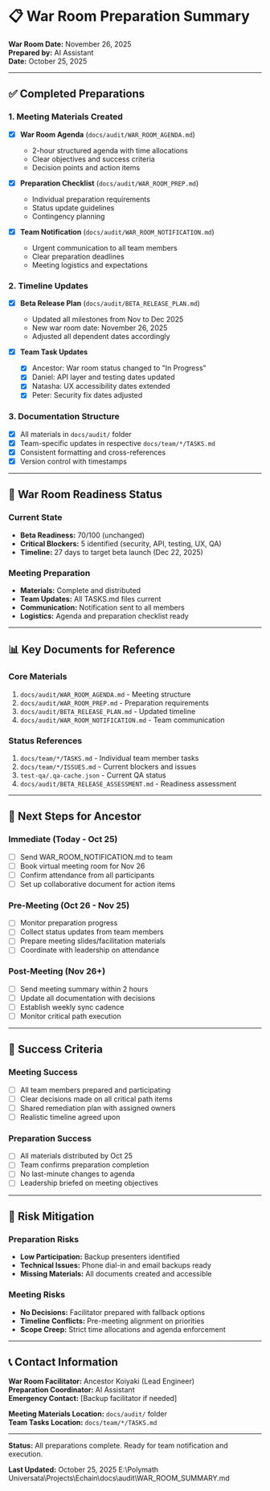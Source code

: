 # 📋 **War Room Preparation Summary**

**War Room Date:** November 26, 2025  
**Prepared by:** AI Assistant  
**Date:** October 25, 2025  

---

## ✅ **Completed Preparations**

### **1. Meeting Materials Created**
- [x] **War Room Agenda** (`docs/audit/WAR_ROOM_AGENDA.md`)
  - 2-hour structured agenda with time allocations
  - Clear objectives and success criteria
  - Decision points and action items

- [x] **Preparation Checklist** (`docs/audit/WAR_ROOM_PREP.md`)
  - Individual preparation requirements
  - Status update guidelines
  - Contingency planning

- [x] **Team Notification** (`docs/audit/WAR_ROOM_NOTIFICATION.md`)
  - Urgent communication to all team members
  - Clear preparation deadlines
  - Meeting logistics and expectations

### **2. Timeline Updates**
- [x] **Beta Release Plan** (`docs/audit/BETA_RELEASE_PLAN.md`)
  - Updated all milestones from Nov to Dec 2025
  - New war room date: November 26, 2025
  - Adjusted all dependent dates accordingly

- [x] **Team Task Updates**
  - [x] Ancestor: War room status changed to "In Progress"
  - [x] Daniel: API layer and testing dates updated
  - [x] Natasha: UX accessibility dates extended
  - [x] Peter: Security fix dates adjusted

### **3. Documentation Structure**
- [x] All materials in `docs/audit/` folder
- [x] Team-specific updates in respective `docs/team/*/TASKS.md`
- [x] Consistent formatting and cross-references
- [x] Version control with timestamps

---

## 🎯 **War Room Readiness Status**

### **Current State**
- **Beta Readiness:** 70/100 (unchanged)
- **Critical Blockers:** 5 identified (security, API, testing, UX, QA)
- **Timeline:** 27 days to target beta launch (Dec 22, 2025)

### **Meeting Preparation**
- **Materials:** Complete and distributed
- **Team Updates:** All TASKS.md files current
- **Communication:** Notification sent to all members
- **Logistics:** Agenda and preparation checklist ready

---

## 📊 **Key Documents for Reference**

### **Core Materials**
1. `docs/audit/WAR_ROOM_AGENDA.md` - Meeting structure
2. `docs/audit/WAR_ROOM_PREP.md` - Preparation requirements
3. `docs/audit/BETA_RELEASE_PLAN.md` - Updated timeline
4. `docs/audit/WAR_ROOM_NOTIFICATION.md` - Team communication

### **Status References**
1. `docs/team/*/TASKS.md` - Individual team member tasks
2. `docs/team/*/ISSUES.md` - Current blockers and issues
3. `test-qa/.qa-cache.json` - Current QA status
4. `docs/audit/BETA_RELEASE_ASSESSMENT.md` - Readiness assessment

---

## 🚀 **Next Steps for Ancestor**

### **Immediate (Today - Oct 25)**
- [ ] Send WAR_ROOM_NOTIFICATION.md to team
- [ ] Book virtual meeting room for Nov 26
- [ ] Confirm attendance from all participants
- [ ] Set up collaborative document for action items

### **Pre-Meeting (Oct 26 - Nov 25)**
- [ ] Monitor preparation progress
- [ ] Collect status updates from team members
- [ ] Prepare meeting slides/facilitation materials
- [ ] Coordinate with leadership on attendance

### **Post-Meeting (Nov 26+)**
- [ ] Send meeting summary within 2 hours
- [ ] Update all documentation with decisions
- [ ] Establish weekly sync cadence
- [ ] Monitor critical path execution

---

## 🎯 **Success Criteria**

### **Meeting Success**
- [ ] All team members prepared and participating
- [ ] Clear decisions made on all critical path items
- [ ] Shared remediation plan with assigned owners
- [ ] Realistic timeline agreed upon

### **Preparation Success**
- [ ] All materials distributed by Oct 25
- [ ] Team confirms preparation completion
- [ ] No last-minute changes to agenda
- [ ] Leadership briefed on meeting objectives

---

## 🚨 **Risk Mitigation**

### **Preparation Risks**
- **Low Participation:** Backup presenters identified
- **Technical Issues:** Phone dial-in and email backups ready
- **Missing Materials:** All documents created and accessible

### **Meeting Risks**
- **No Decisions:** Facilitator prepared with fallback options
- **Timeline Conflicts:** Pre-meeting alignment on priorities
- **Scope Creep:** Strict time allocations and agenda enforcement

---

## 📞 **Contact Information**

**War Room Facilitator:** Ancestor Koiyaki (Lead Engineer)  
**Preparation Coordinator:** AI Assistant  
**Emergency Contact:** [Backup facilitator if needed]

**Meeting Materials Location:** `docs/audit/` folder  
**Team Tasks Location:** `docs/team/*/TASKS.md`  

---

**Status:** All preparations complete. Ready for team notification and execution.

**Last Updated:** October 25, 2025</content>
<parameter name="filePath">E:\Polymath Universata\Projects\Echain\docs\audit\WAR_ROOM_SUMMARY.md